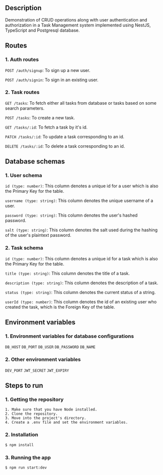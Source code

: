 ## Description

Demonstration of CRUD operations along with user authentication and authorization in a Task Management system implemented using NestJS, TypeScript and Postgresql database.

## Routes

### 1. Auth routes

`POST /auth/signup`: To sign up a new user.

`POST /auth/signin`: To sign in an existing user.

### 2. Task routes

`GET /tasks`: To fetch either all tasks from database or tasks based on some search parameters.

`POST /tasks`: To create a new task.

`GET /tasks/:id`: To fetch a task by it's id.

`PATCH /tasks/:id`: To update a task corresponding to an id.

`DELETE /tasks/:id`: To delete a task corresponding to an id.


## Database schemas

### 1. User schema

`id (type: number)`: This column denotes a unique id for a user which is also the Primary Key for the table.

`username (type: string)`: This column denotes the unique username of a user.

`password (type: string)`: This column denotes the user's hashed password.

`salt (type: string)`: This column denotes the salt used during the hashing of the user's plaintext password.

### 2. Task schema

`id (type: number)`: This column denotes a unique id for a task which is also the Primary Key for the table.

`title (type: string)`: This column denotes the title of a task.

`description (type: string)`: This column denotes the description of a task.

`status (type: string)`: This column denotes the current status of a string.

`userId (type: number)`: This column denotes the id of an existing user who created the task, which is the Foreign Key of the table.

## Environment variables

### 1. Environment variables for database configurations
`DB_HOST` `DB_PORT` `DB_USER` `DB_PASSWORD` `DB_NAME`

### 2. Other environment variables
`DEV_PORT` `JWT_SECRET` `JWT_EXPIRY`

## Steps to run

### 1. Getting the repository

```
1. Make sure that you have Node installed.
2. Clone the repository.
3. Move into the project's directory.
4. Create a .env file and set the environment variables.
```

### 2. Installation

```bash
$ npm install
```

### 3. Running the app

```bash
$ npm run start:dev
```
